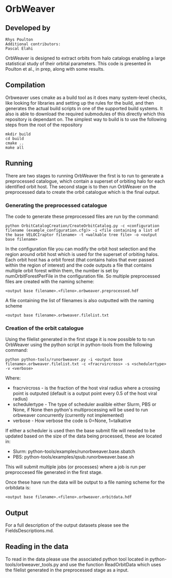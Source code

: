 # OrbWeaver

## Developed by
	Rhys Poulton
	Additional contributors:
	Pascal Elahi

OrbWeaver is designed to extract orbits from halo catalogs enabling a large statistical study of their orbital parameters. This code is presented in Poulton et al., in prep, along with some results.

## Compilation

Orbweaver uses cmake as a build tool as it does many system-level checks, like looking for libraries and setting up the rules for the build, and then generates the actual build scripts in one of the supported build systems. It also is able to download the required submodules of this directly which this repository is dependant on. The simplest way to build is to use the following steps from the root of the repository

	mkdir build
	cd build
	cmake ..
	make all


## Running

There are two stages to running OrbWeaver the first is to run to generate a preprocessed catalogue, which contain a superset of orbiting halo for each identified orbit host. The second stage is to then run OrbWeaver on the preprocessed data to create the orbit catalogue which is the final output.


### Generating the preprocessed catalogue

 The code to generate these preprocessed files are run by the command:

	python OrbitCatalogCreation/CreateOrbitCatalog.py -c <configuration filename (example_configuration.cfg)> -i <file containing a list of the base VELOCIraptor filename> -t <walkable tree file> -o <output base filename>

In the configuration file you can modify the orbit host selection and the region around orbit host which is used for the superset of orbiting halos. Each orbit host has a orbit forest (that contains halos that ever passed within the region of interest) and the code outputs a file that contains multiple orbit forest within them, the number is set by numOrbitForestPerFile in the configuration file. So multiple preprocessed files are created with the naming scheme:

	<output base filename>.<fileno>.orbweaver.preprocessed.hdf

A file containing the list of filenames is also outputted with the naming scheme

	<output base filename>.orbweaver.filelist.txt

### Creation of the orbit catalogue

Using the filelist generated in the first stage it is now possible to to run OrbWeaver using the python script in python-tools from the following command:

	python python-tools/runorbweaver.py -i <output base filename>.orbweaver.filelist.txt -c <fracrvircross> -s <schedulertype> -v <verbose>

Where:

* fracrvircross - is the fraction of the host viral radius where a crossing point is outputed (default is a output point every 0.5 of the host viral radius)
* schedulertype - The type of scheduler avalible either Slurm, PBS or None, if None then python's multiprocessing will be used to run orbweaver concurrently (currently not implemented)
* verbose - How verbose the code is 0=None, 1=talkative

If either a scheduler is used then the base submit file will needed to be updated based on the size of the data being processed, these are located in:

* Slurm: python-tools/examples/runorbweaver.base.sbatch
* PBS: python-tools/examples/qsub.runorbweaver.base.sh

This will submit multiple jobs (or processes) where a job is run per preproccesed file generated in the first stage.

Once these have run the data will be output to a file naming scheme for the orbitdata is:

	<output base filename>.<fileno>.orbweaver.orbitdata.hdf

## Output

For a full description of the output datasets please see the FieldsDescriptions.md.

## Reading in the data

To read in the data please use the associated python tool located in python-tools/orbweaver_tools.py and use the function ReadOrbitData which uses the filelist generated in the preprocessed stage as a input.
